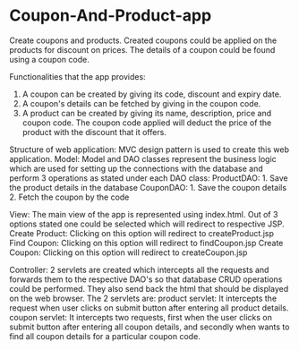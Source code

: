 # Coupon-And-Product-app
Create coupons and products. Created coupons could be applied on the products for discount on prices. The details of a coupon could be found using a coupon code.

Functionalities that the app provides:
1. A coupon can be created by giving its code, discount and expiry date.
2. A coupon's details can be fetched by giving in the coupon code.
3. A product can be created by giving its name, description, price and coupon code. The coupon code applied will deduct the price of the product with the discount that it offers.

Structure of web application:
MVC design pattern is used to create this web application.
Model: Model and DAO classes represent the business logic which are used for setting up the connections with the database and perform 3 operations as stated under each DAO class:
ProductDAO: 1. Save the product details in the database
CouponDAO: 1. Save the coupon details 2. Fetch the coupon by the code

View: The main view of the app is represented using index.html. Out of 3 options stated one could be selected which will redirect to respective JSP.
Create Product: Clicking on this option will redirect to createProduct.jsp
Find Coupon: Clicking on this option will redirect to findCoupon.jsp
Create Coupon: Clicking on this option will redirect to createCoupon.jsp

Controller: 
2 servlets are created which intercepts all the requests and forwards them to the respective DAO's so that database CRUD operations could be performed. They also send back the html that should be displayed on the web browser.
The 2 servlets are:
product servlet: It intercepts the request when user clicks on submit button after entering all product details.
coupon servlet: It intercepts two requests, first when the user clicks on submit button after entering all coupon details, and secondly when wants to find all coupon details for a particular coupon code.

